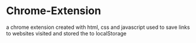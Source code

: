 # Chrome-Extension 
a chrome extension created with html, css and javascript used to save links to websites visited and stored the to localStorage
